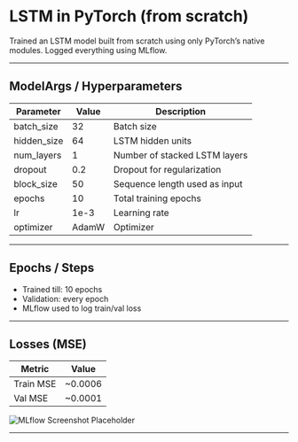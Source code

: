 # LSTM in PyTorch (from scratch)

Trained an LSTM model built from scratch using only PyTorch’s native modules. Logged everything using MLflow.

---

## ModelArgs / Hyperparameters

| Parameter     | Value   | Description                            |
| ------------- | ------- | -------------------------------------- |
| batch\_size   | 32      | Batch size                             |
| hidden\_size  | 64      | LSTM hidden units                      |
| num\_layers   | 1       | Number of stacked LSTM layers          |
| dropout       | 0.2     | Dropout for regularization             |
| block\_size   | 50      | Sequence length used as input          |
| epochs        | 10      | Total training epochs                  |
| lr            | 1e-3    | Learning rate                          |
| optimizer     | AdamW   | Optimizer                              |

---

## Epochs / Steps

* Trained till: 10 epochs
* Validation: every epoch
* MLflow used to log train/val loss

---

## Losses (MSE)

| Metric     | Value   |
| ---------- | ------- |
| Train MSE  | ~0.0006 |
| Val MSE    | ~0.0001 |

![MLflow Screenshot Placeholder](https://github.com/user-attachments/assets/example-lstm-mlflow-placeholder)

---
